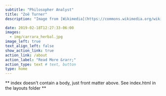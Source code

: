 ```yaml
---
subtitle: "Philosopher Analyst"
title: "Zoë Turner"
description: "Image from [Wikimedia](https://commons.wikimedia.org/wiki/File:Carrara_Herbal04.jpg)"

date: 2019-02-18T12:27:33-06:00
images:
  - img/carrara_herbal.jpg
image_left: true
text_align_left: false
show_action_link: true
action_link: /about
action_label: "Read More &rarr;"
action_type: text # text, button
type: home
---
```


** index doesn't contain a body, just front matter above.
See index.html in the layouts folder **

